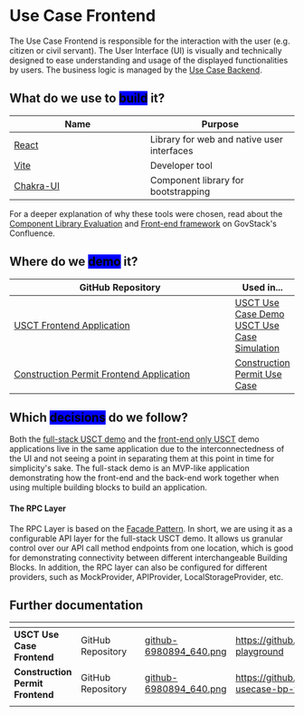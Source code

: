 # Use Case Frontend

The Use Case Frontend is responsible for the interaction with the user (e.g. citizen or civil servant). The User Interface (UI) is visually and technically designed to ease understanding and usage of the displayed functionalities by users. The business logic is managed by the [Use Case Backend](use-case-backend.md).

## What do we use to <mark style="background-color:blue;">build</mark> it?

<table><thead><tr><th width="225">Name</th><th>Purpose</th></tr></thead><tbody><tr><td><a href="https://react.dev/">React</a></td><td>Library for web and native user interfaces</td></tr><tr><td><a href="https://vitejs.dev/">Vite</a></td><td>Developer tool</td></tr><tr><td><a href="https://chakra-ui.com/">Chakra-UI</a></td><td>Component library for bootstrapping</td></tr></tbody></table>

For a deeper explanation of why these tools were chosen, read about the [Component Library Evaluation](https://govstack-global.atlassian.net/wiki/spaces/DEMO/pages/96043009/Component+Library+Evaluation) and [Front-end framework](https://govstack-global.atlassian.net/wiki/spaces/DEMO/pages/95912054/Frontend+Framework) on GovStack's Confluence.

## Where do we <mark style="background-color:blue;">demo</mark> it?

<table><thead><tr><th width="504">GitHub Repository</th><th>Used in...</th></tr></thead><tbody><tr><td><a href="https://github.com/GovStackWorkingGroup/sandbox-playground">USCT Frontend Application</a></td><td><a href="../access-demos/usct-use-case.md">USCT Use Case Demo</a><br><a href="https://www.govstack.global/our-offerings/govspecs/simulation/">USCT Use Case Simulation</a></td></tr><tr><td><a href="https://github.com/GovStackWorkingGroup/sandbox-usecase-bp-frontend">Construction Permit Frontend Application</a></td><td><a href="../access-demos/construction-permit-use-case.md">Construction Permit Use Case</a></td></tr></tbody></table>

## Which <mark style="background-color:blue;">decisions</mark> do we follow?

Both the [full-stack USCT demo](../access-demos/usct-use-case.md) and the [front-end only USCT](https://www.govstack.global/our-offerings/govspecs/simulation/) demo applications live in the same application due to the interconnectedness of the UI and not seeing a point in separating them at this point in time for simplicity's sake. The full-stack demo is an MVP-like application demonstrating how the front-end and the back-end work together when using multiple building blocks to build an application.

#### The RPC Layer

The RPC Layer is based on the [Facade Pattern](https://en.wikipedia.org/wiki/Facade\_pattern). In short, we are using it as a configurable API layer for the full-stack USCT demo. It allows us granular control over our API call method endpoints from one location, which is good for demonstrating connectivity between different interchangeable Building Blocks. In addition, the RPC layer can also be configured for different providers, such as MockProvider, APIProvider, LocalStorageProvider, etc.

## Further documentation

<table data-view="cards"><thead><tr><th></th><th></th><th></th><th data-hidden data-card-cover data-type="files"></th><th data-hidden data-card-target data-type="content-ref"></th></tr></thead><tbody><tr><td><strong>USCT Use Case Frontend</strong></td><td>GitHub Repository</td><td></td><td><a href="../.gitbook/assets/github-6980894_640.png">github-6980894_640.png</a></td><td><a href="https://github.com/GovStackWorkingGroup/sandbox-playground">https://github.com/GovStackWorkingGroup/sandbox-playground</a></td></tr><tr><td><strong>Construction Permit Frontend</strong></td><td>GitHub Repository</td><td></td><td><a href="../.gitbook/assets/github-6980894_640.png">github-6980894_640.png</a></td><td><a href="https://github.com/GovStackWorkingGroup/sandbox-usecase-bp-frontend">https://github.com/GovStackWorkingGroup/sandbox-usecase-bp-frontend</a></td></tr><tr><td></td><td></td><td></td><td></td><td></td></tr></tbody></table>
